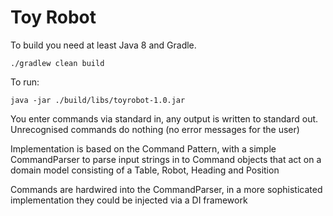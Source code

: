 # Toy Robot

To build you need at least Java 8 and Gradle.

`./gradlew clean build`

To run:

`java -jar ./build/libs/toyrobot-1.0.jar`

You enter commands via standard in, any output is written to standard out. Unrecognised commands do nothing (no error messages for the user)

Implementation is based on the Command Pattern, with a simple CommandParser to parse input strings in to Command objects that act on a domain model consisting of a Table, Robot, Heading and Position

Commands are hardwired into the CommandParser, in a more sophisticated implementation
 they could be injected via a DI framework
